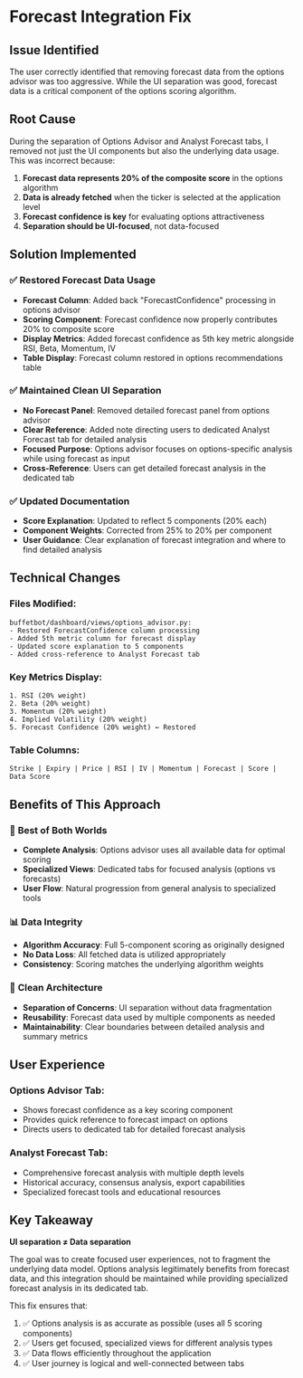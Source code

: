 # Forecast Integration Fix

## Issue Identified
The user correctly identified that removing forecast data from the options advisor was too aggressive. While the UI separation was good, forecast data is a critical component of the options scoring algorithm.

## Root Cause
During the separation of Options Advisor and Analyst Forecast tabs, I removed not just the UI components but also the underlying data usage. This was incorrect because:

1. **Forecast data represents 20% of the composite score** in the options algorithm
2. **Data is already fetched** when the ticker is selected at the application level
3. **Forecast confidence is key** for evaluating options attractiveness
4. **Separation should be UI-focused**, not data-focused

## Solution Implemented

### ✅ **Restored Forecast Data Usage**
- **Forecast Column**: Added back "ForecastConfidence" processing in options advisor
- **Scoring Component**: Forecast confidence now properly contributes 20% to composite score
- **Display Metrics**: Added forecast confidence as 5th key metric alongside RSI, Beta, Momentum, IV
- **Table Display**: Forecast column restored in options recommendations table

### ✅ **Maintained Clean UI Separation**
- **No Forecast Panel**: Removed detailed forecast panel from options advisor
- **Clear Reference**: Added note directing users to dedicated Analyst Forecast tab for detailed analysis
- **Focused Purpose**: Options advisor focuses on options-specific analysis while using forecast as input
- **Cross-Reference**: Users can get detailed forecast analysis in the dedicated tab

### ✅ **Updated Documentation**
- **Score Explanation**: Updated to reflect 5 components (20% each)
- **Component Weights**: Corrected from 25% to 20% per component
- **User Guidance**: Clear explanation of forecast integration and where to find detailed analysis

## Technical Changes

### **Files Modified:**
```
buffetbot/dashboard/views/options_advisor.py:
- Restored ForecastConfidence column processing
- Added 5th metric column for forecast display
- Updated score explanation to 5 components
- Added cross-reference to Analyst Forecast tab
```

### **Key Metrics Display:**
```
1. RSI (20% weight)
2. Beta (20% weight)
3. Momentum (20% weight)
4. Implied Volatility (20% weight)
5. Forecast Confidence (20% weight) ← Restored
```

### **Table Columns:**
```
Strike | Expiry | Price | RSI | IV | Momentum | Forecast | Score | Data Score
```

## Benefits of This Approach

### 🎯 **Best of Both Worlds**
- **Complete Analysis**: Options advisor uses all available data for optimal scoring
- **Specialized Views**: Dedicated tabs for focused analysis (options vs forecasts)
- **User Flow**: Natural progression from general analysis to specialized tools

### 📊 **Data Integrity**
- **Algorithm Accuracy**: Full 5-component scoring as originally designed
- **No Data Loss**: All fetched data is utilized appropriately
- **Consistency**: Scoring matches the underlying algorithm weights

### 🔄 **Clean Architecture**
- **Separation of Concerns**: UI separation without data fragmentation
- **Reusability**: Forecast data used by multiple components as needed
- **Maintainability**: Clear boundaries between detailed analysis and summary metrics

## User Experience

### **Options Advisor Tab:**
- Shows forecast confidence as a key scoring component
- Provides quick reference to forecast impact on options
- Directs users to dedicated tab for detailed forecast analysis

### **Analyst Forecast Tab:**
- Comprehensive forecast analysis with multiple depth levels
- Historical accuracy, consensus analysis, export capabilities
- Specialized forecast tools and educational resources

## Key Takeaway

**UI separation ≠ Data separation**

The goal was to create focused user experiences, not to fragment the underlying data model. Options analysis legitimately benefits from forecast data, and this integration should be maintained while providing specialized forecast analysis in its dedicated tab.

This fix ensures that:
1. ✅ Options analysis is as accurate as possible (uses all 5 scoring components)
2. ✅ Users get focused, specialized views for different analysis types
3. ✅ Data flows efficiently throughout the application
4. ✅ User journey is logical and well-connected between tabs
